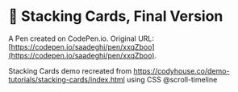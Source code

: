 # 🌟 Stacking Cards, Final Version

A Pen created on CodePen.io. Original URL: [https://codepen.io/saadeghi/pen/xxqZboo](https://codepen.io/saadeghi/pen/xxqZboo).

Stacking Cards demo recreated from https://codyhouse.co/demo-tutorials/stacking-cards/index.html using CSS @scroll-timeline